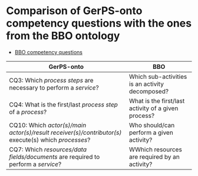 # Comparison of GerPS-onto competency questions with the ones from the BBO ontology

- [BBO competency questions](https://github.com/AminaANNANE/BBO_BPMNbasedOntology/blob/master/Competency%20questions.txt)

| GerPS-onto      | BBO|
| ----------- | ----------- |
| CQ3: Which *process steps* are necessary to perform a *service*?    | Which sub-activities is an activity decomposed?  |
| CQ4: What is the first/last *process step* of a *process*? | What is the first/last activity of a given process?    |
| CQ10: Which *actor(s)/main actor(s)/result receiver(s)/contributor(s)* execute(s) which *processes*?  | Who should/can perform a given activity?       |
| CQ7: Which *resources/data fields/documents* are required to perform a *service*?| WWhich resources are required by an activity?   |
